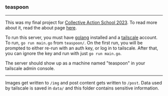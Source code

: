 ### teaspoon
---
This was my final project for [Collective Action School 2023](https://school.logicmag.io). To read more about it, read the about page [here](https://www.arushibandi.com/teaspoon/home.html).

To run this server, you must have [golang](https://go.dev/doc/install) installed and a [tailscale](https://tailscale.com) account. To run, `go run main.go` from `teaspoon/`. On the first run, you will be prompted to either re-run with an auth key, or log in to tailscale. After that, you can ignore the key and run with just `go run main.go`.

The server should show up as a machine named "teaspoon" in your tailscale admin console.

---

Images get written to `/img` and post content gets written to `/post`. Data used by tailscale is saved in `data/` and this folder contains sensitive information.